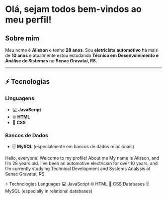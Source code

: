 # Olá, sejam todos bem-vindos ao meu perfil!



## Sobre mim
Meu nome é **Alisson** e tenho **28 anos**. Sou **eletricista automotivo** há mais de **10 anos** e atualmente estou estudando **Técnico em Desenvolvimento e Análise de Sistemas** no **Senac Gravataí, RS**.

---

## ⚡ Tecnologias
### Linguagens
- 💻 **JavaScript**
- 🌐 **HTML**
- 🎨 **CSS**

### Bancos de Dados
- 🗄️ **MySQL** (especialmente em bancos de dados relacionais)


Hello, everyone! Welcome to my profile!
About me
My name is Alisson, and I’m 28 years old. I’ve been an automotive electrician for over 10 years, and I’m currently studying Technical Development and Systems Analysis at Senac Gravataí, RS.

⚡ Technologies
Languages
💻 JavaScript
🌐 HTML
🎨 CSS
Databases
🗄️ MySQL (especially in relational databases)
